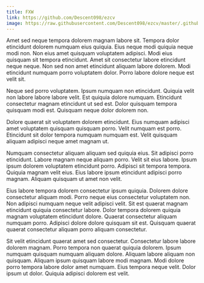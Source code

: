 ```yaml
---
title: FXW
link: https://github.com/Descent098/ezcv
image: https://raw.githubusercontent.com/Descent098/ezcv/master/.github/logo.png
---
```


Amet sed neque tempora dolorem magnam labore sit. Tempora dolor etincidunt dolorem numquam eius quiquia. Eius neque modi quiquia neque modi non. Non eius amet quisquam voluptatem adipisci. Modi eius quisquam sit tempora etincidunt. Amet sit consectetur labore etincidunt neque neque. Non sed non amet etincidunt aliquam labore dolorem. Modi etincidunt numquam porro voluptatem dolor. Porro labore dolore neque est velit sit.

Neque sed porro voluptatem. Ipsum numquam non etincidunt. Quiquia velit non labore labore labore velit. Est quiquia dolore numquam. Etincidunt consectetur magnam etincidunt ut sed est. Dolor quisquam tempora quisquam modi est. Quisquam neque dolor dolorem non.

Dolore quaerat sit voluptatem dolorem etincidunt. Eius numquam adipisci amet voluptatem quisquam quisquam porro. Velit numquam est porro. Etincidunt sit dolor tempora numquam numquam est. Velit quisquam aliquam adipisci neque amet magnam ut.

Numquam consectetur aliquam aliquam sed quiquia eius. Sit adipisci porro etincidunt. Labore magnam neque aliquam porro. Velit sit eius labore. Ipsum ipsum dolorem voluptatem etincidunt porro. Adipisci sit tempora tempora. Quiquia magnam velit eius. Eius labore ipsum etincidunt adipisci porro magnam. Aliquam quisquam ut amet non velit.

Eius labore tempora dolorem consectetur ipsum quiquia. Dolorem dolore consectetur aliquam modi. Porro neque eius consectetur voluptatem non. Non adipisci numquam neque velit adipisci velit. Sit est quaerat magnam etincidunt quiquia consectetur labore. Dolor tempora dolorem quiquia magnam voluptatem etincidunt dolore. Quaerat consectetur aliquam numquam porro. Adipisci dolore dolore quisquam sit est. Quisquam quaerat quaerat consectetur aliquam porro aliquam consectetur.

Sit velit etincidunt quaerat amet sed consectetur. Consectetur labore labore dolorem magnam. Porro tempora non quaerat quiquia dolorem. Ipsum numquam quisquam numquam aliquam dolore. Aliquam labore aliquam non quisquam. Aliquam ipsum quisquam labore modi magnam. Modi dolore porro tempora labore dolor amet numquam. Eius tempora neque velit. Dolor ipsum ut dolor. Quiquia adipisci dolorem est velit.
    